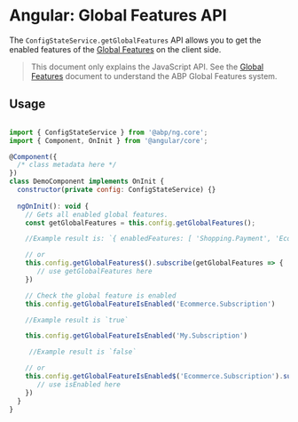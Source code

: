 # Angular: Global Features API

The `ConfigStateService.getGlobalFeatures` API allows you to get the enabled features of the [Global Features](../../infrastructure/global-features.md) on the client side.

> This document only explains the JavaScript API. See the [Global Features](../../infrastructure/global-features.md) document to understand the ABP Global Features system.

## Usage

````js

import { ConfigStateService } from '@abp/ng.core';
import { Component, OnInit } from '@angular/core';

@Component({
  /* class metadata here */
})
class DemoComponent implements OnInit {
  constructor(private config: ConfigStateService) {}
 
  ngOnInit(): void {
    // Gets all enabled global features.
    const getGlobalFeatures = this.config.getGlobalFeatures();

    //Example result is: `{ enabledFeatures: [ 'Shopping.Payment', 'Ecommerce.Subscription' ] }`

    // or
    this.config.getGlobalFeatures$().subscribe(getGlobalFeatures => {
       // use getGlobalFeatures here
    })

    // Check the global feature is enabled
    this.config.getGlobalFeatureIsEnabled('Ecommerce.Subscription')

    //Example result is `true`

    this.config.getGlobalFeatureIsEnabled('My.Subscription')

     //Example result is `false`

    // or
    this.config.getGlobalFeatureIsEnabled$('Ecommerce.Subscription').subscribe((isEnabled:boolean) => {
       // use isEnabled here
    })
  }
}


